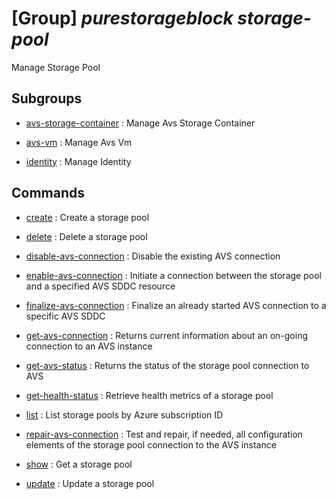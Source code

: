 # [Group] _purestorageblock storage-pool_

Manage Storage Pool

## Subgroups

- [avs-storage-container](/Commands/purestorageblock/storage-pool/avs-storage-container/readme.md)
: Manage Avs Storage Container

- [avs-vm](/Commands/purestorageblock/storage-pool/avs-vm/readme.md)
: Manage Avs Vm

- [identity](/Commands/purestorageblock/storage-pool/identity/readme.md)
: Manage Identity

## Commands

- [create](/Commands/purestorageblock/storage-pool/_create.md)
: Create a storage pool

- [delete](/Commands/purestorageblock/storage-pool/_delete.md)
: Delete a storage pool

- [disable-avs-connection](/Commands/purestorageblock/storage-pool/_disable-avs-connection.md)
: Disable the existing AVS connection

- [enable-avs-connection](/Commands/purestorageblock/storage-pool/_enable-avs-connection.md)
: Initiate a connection between the storage pool and a specified AVS SDDC resource

- [finalize-avs-connection](/Commands/purestorageblock/storage-pool/_finalize-avs-connection.md)
: Finalize an already started AVS connection to a specific AVS SDDC

- [get-avs-connection](/Commands/purestorageblock/storage-pool/_get-avs-connection.md)
: Returns current information about an on-going connection to an AVS instance

- [get-avs-status](/Commands/purestorageblock/storage-pool/_get-avs-status.md)
: Returns the status of the storage pool connection to AVS

- [get-health-status](/Commands/purestorageblock/storage-pool/_get-health-status.md)
: Retrieve health metrics of a storage pool

- [list](/Commands/purestorageblock/storage-pool/_list.md)
: List storage pools by Azure subscription ID

- [repair-avs-connection](/Commands/purestorageblock/storage-pool/_repair-avs-connection.md)
: Test and repair, if needed, all configuration elements of the storage pool connection to the AVS instance

- [show](/Commands/purestorageblock/storage-pool/_show.md)
: Get a storage pool

- [update](/Commands/purestorageblock/storage-pool/_update.md)
: Update a storage pool
